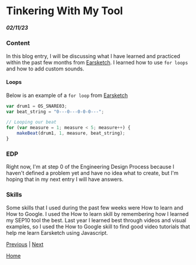 # Tinkering With My Tool
##### 02/11/23

### Content

In this blog entry, I will be discussing what I have learned and practiced within the past few months from [Earsketch](https://earsketch.gatech.edu/landing/#/learn). I learned how to use `for loops` and how to add custom sounds.

#### Loops


Below is an example of a `for loop` from [Earsketch](https://earsketch.gatech.edu/landing/#/learn)

``` js
var drum1 = OS_SNARE03;
var beat_string = "0---0---0-0-0---";

// Looping our beat
for (var measure = 1; measure < 5; measure++) {
    makeBeat(drum1, 1, measure, beat_string);
}
```

### EDP

Right now, I'm at step 0 of the Engineering Design Process because I haven't defined a problem yet and have no idea what to create, but I'm hoping that in my next entry I will have answers.

### Skills

Some skills that I used during the past few weeks were How to learn and How to Google. I used the How to learn skill by remembering how I learned my SEP10 tool the best. Last year I learned best through videos and visual examples, so I used the How to Google skill to find good video tutorials that help me learn Earsketch using Javascript.

[Previous](entry02.md) | [Next](entry04.md)

[Home](../README.md)